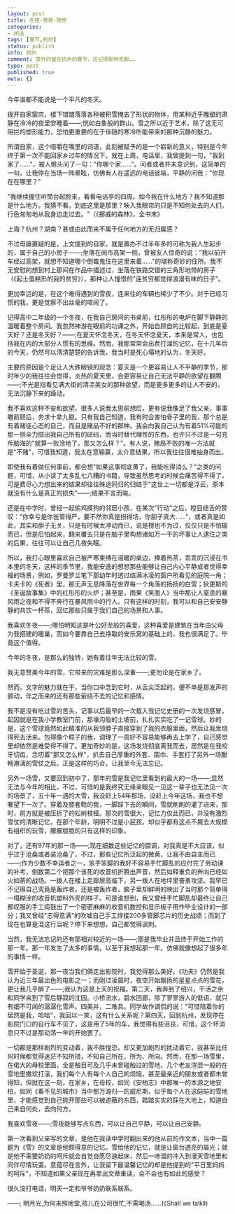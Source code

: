 ```yaml
---
layout: post
title: 冬夜·雪夜·随想
categories:
- 闲话
tags: [春节,杭州]
status: publish
info: 杭州
comment: 意外的留在杭州的春节，还记得那种无聊……
type: post
published: true
meta: {}
---
```


今年谁都不能说是一个平凡的冬天。

拨开自家窗帘，楼下错错落落各种被积雪掩去了形状的物体，用某种近乎雕塑的肃静在冷冷的夜里安睡着——;恍如白象般的群山。雪之所以近于艺术，除了这无可阻拦的塑形能力，恐怕更重要的在于伴随的寒冷所能带来的那种沉静的魅力。

所谓自家，这个咀嚼在嘴里的词语，此刻被赋予的是一个崭新的意义，特别是今年终于第一次不能回家乡过年的情况下。就在上周，电话里，我曾提到一句，"我到家了……"，被人劈头问了一句："你哪个家……"。问者或者并未意识到，这简单的一句，让我停在当场一阵晕眩，仿佛有人在遥远的电话彼端，平静的问我："你现在在哪里？"

"我继续握住听筒台起脸来，看看电话亭的四周。如今我在什么地方？我不知道那是什么地方。我猜不看。到底这里是那里？映入我眼帘的只是不知何处去的人们，行色匆匆地从我身边走过去。"（《挪威的森林》，全书末》

上海？杭州？湖南？甚或由此而来不属于任何地方的无归属感？

不过毋庸置疑的是，上文提到的自家，就是置办不过半年多的可称为我人生起步的，属于自己的小房子——;坐落在闹市高架一侧，曾被友人惊奇的说："我以前开车经过高架，就想不知道哪个倒霉鬼住在这里来着……"的堪称奇妙的住所。我不无安慰的想到村上那间在作品中描述过，坐落在铁路交错的三角形地带的房子（《起士蛋糕形的我的贫穷》），那种让人憧憬的"连贫穷都觉得浪漫有味的日子"。

更加幸运的是，在这个难得遇到的雪夜，连来往的车辆也稀少了不少。对于已经习惯的我，更是觉察不出丝毫的喧闹了。

记得高中二年级的一个冬夜，在我自己房间的书桌前，红彤彤的电炉在脚下静静的温暖着整个房间。我忽然神游在眼前的功课之外，开始自顾自的比较起，到底是夏天好？还是冬天好？——;在夏天怀念冬天，在冬天怀念夏天，本来是常人，也包括我在内的大部分人惯有的思维。然而，我那常常会出茬打溜的记忆，在十几年后的今天，仍然可以清清楚楚的告诉我，我当时是死心塌地的认为，冬天好。

主要的原因是个足让人大跌眼镜的观念：夏天是一个更容易让人不平静的季节，那时年少的我往往会觉得，炎热的夏天里，会更容易让自己无法平静的欲望在翻腾——;不光是指看见满大街的清凉美女的那种欲望，而是更多更多的让人不安的，无法沉静下来的躁动。

我不喜欢这种不安和欲望。很多人说我太思前想后，更有说我像足了我父亲，事事瞻前顾后，务求十拿九稳。只有我自己知道，我有时会害怕骨子里的我，那个总是有着赌徒心态的自己，而且是赌品不好的那种。我会向我自己认为有着51%可能的那一侧全力掷出我自己所有的砝码，而当时替代理性的东西，也许只不过是一句充斥脑海的"就算一败涂地了，那又怎么样？"。有人说，赌局不败的唯一方法就是"不赌"，可惜我知道，我太在意输赢，太介意结果，所以我往往很难抽身而出。

即使我有着做任何事前，都会想"如果这事彻底黄了，我能吃得消么？"之类的问题，可惜，从小读了太多乱七八糟的书籍，导致虽然思考的时候会痛苦得不得了，可是费尽心力想出来的结果却往往殊途同归的归结于"这世上一切都是浮云，原本就没有什么是真正的损失"——;结果不言而喻。

还是在中学时，曾经一起偷鸡摸狗的邻居小孩，在某次"行动"之后，瞠目结舌的赞叹："你幸亏是你爸管得严，要不然你真是拐得场，你胆子真大……"，或者真是如此，其实和胆子无关，只是有时候太冲动而已，说是楞也不为过，仅仅只是不怕输而已，但是后怕起来，翻来覆去只是在脑子里构想诸如万一干的坏事让人逮住之类的后果，往往可以让自己几夜失眠。

所以，我打心眼里喜欢自己被严寒束缚在温暖的桌边，捧着热茶，乖乖的沉浸在书本里的冬天，这样的季节里，我能安逸的想想那些能够让自己内心平静或者觉得幸福的场景，例如，罗曼罗兰笔下那幼年时透过结满冰凌的窗户所看见的庭院一角；卡夫卡的《死者》里，那无声无息降落在世界每一个角落的扬扬的白雪；狄更斯的《圣诞故事集》中的红彤彤的火炉；甚至是，雨果《笑面人》当中那让人窒息的暴风雨之夜和不得不奔行在暴风雨中的行人。只有这样的时刻，我可以和自己安安静静的共饮一杯茶，回忆那些只属于我们自己的场景和人事。

我喜欢冬夜——;哪怕明知这是叶公好龙般的喜爱，这种喜爱是建筑在当年由父母为我搭建的暖巢，而如今要靠自己去挣取的安乐窝的基础上的，我也很满足了。毕竟这个值得。

今年的冬夜，是那么的独特，她有着往年无法比较的雪。

我无意赞美今年的雪，它带来的灾难是那么深重——;更勿论是在家乡了。

然而，文字的魅力就在于，当你口中念到它时，从舌尖泛起的，便不单是那发声的颤动，伴之而来的还有那些萦绕不去的记忆和感情。

我不是没有吃过雪的苦头，记事以后最早的一次载入我记忆史册的一次发烧感冒，起因就是在我小学教室门前，那壕沟般的土坡前，扎扎实实吃了一记雪球。妙的是，这个雪球竟然如此精准的从我领脖子直接穿到了我的衣服里面，然后让我发烧得死去活来。包得像个粽子的我，调理了一周好不容易能够再去上学了，自己感觉里却依然是难受得不得了。更加奇妙的是，这场发烧彻底离我而去，居然是在我咬牙切齿，念叨着"那又怎么样"，扒去自己厚重的外套、围巾、手套打了另外一场酣畅淋漓的雪仗之后。正是这样的巧合，让我至今无法忘记。

另外一场雪，又要回到初中了，那年的雪是我记忆里看到的最大的一场——;显然无法与今年的相比，不过，可惜的是我终究无缘亲眼见一见这一辈子也无法见一次的场景了，五十年一遇的大雪，我没赶上54年那场，没赶上今年这场，我也不想奢望下一次了。穿着及膝套鞋的我，一脚踩下去的瞬间，雪就刷刷的灌了进来，那时，前方就是被压折了的松树枝桠。那次的雪很大，记忆力仅此而已，并没有激烈雪仗的清晰记忆，在那个年龄，明明不过是小屁孩，却似乎都有这点不屑去大规模有组织的玩雪，朦朦胧胧的只有这样的印象。

对了，还有97年的那一场——;现在细数这些记忆的腔调，对我真是不大应该，似乎过于沧桑或者装沧桑了，不过，那些记忆所泛起的微黄，让我不由自主而已——;作为少数不幸运者之一，笨手笨脚的我好不容易手忙脚乱的应付完了劳动课的补考，倒数第二个把那个该死的收音机折腾出声音，然后如释重负的奔向已经如火如荼的战场。一拨人在楼上走廊居高临下，另一拨人在地坪里奋勇攻坚。我早已不记得自己究竟是轰炸者，还是被轰炸者，脑子里却鲜明的映出了当时那个简单得一塌糊涂的收音机塑料外壳的样子。可是谁想到，我又曾经手忙脚乱却最终让自己都叹服的手工捣鼓出了一个密密麻麻的收音机数控和显示板子用作毕业设计的一部分；我又曾经"志得意满"的吹嘘自己手工焊接200多管脚芯片的历史战绩；而到了现在也算是混这行当呢？停下来想想，自己都觉得讽刺。

当然，我无法忘记的还有那相对较近的一场——;那是我毕业并且终于开始工作的那一年。那一年发生了太多的事情，以至于我想起那一年，仿佛就像想起了很多年的事情一样。

雪开始于圣诞，那一夜当我们俩走出影院时，我觉得那么美好。《功夫》仍然是我认为近三年最出色的电影之一；而刚过凌晨时，夜空开始飘扬的星星点点的雪花，更让我几乎醉了——;我认为这是上天的祝福。第二天，我奔到了绍兴，干活之余和同学来到了雪后静寂的沈园。小桥流水，碧水回廊，除了寥寥游人的低语，就只有细不可闻的潺潺化雪声。四美并，二难具。同学故作调侃的说："可惜陪着你的居然是我，哈哈"，我回以一笑，这有什么关系呢？第四天，回到杭州，发现停在影院门口的自行车不见了，这是用了5年的车，我觉得有些沮丧，可惜，这个坏消息只不过是那动荡一年的开始罢了。

一切都是那样剧烈的变动着，我不胜惶恐，却又更加剧烈的扰动着它，我甚至比任何时候都觉得迷茫不知所措，不知自己所在、所为、所向。然而，在那一场雪里，在偌大的母校里面，全是触目可及几乎未曾碰触过的雪地，几个老友渲泄一般的在雪地里撒欢打滚，我们每个人有每个人自己的烦恼，甚至最亲近的朋友或者都未曾得知，但就在这一刻，在家乡，在母校，如同《安柏志》中那唯一的本源之地安柏，如同《看不见的城市》当中那万源归一的威尼斯，似乎每个人在这皑皑的雪地里，才能感觉到自己抛开那些可以被遮蔽的东西，踏踏实实的踩在大地上，知道自己来自何处，去向何方。

我喜欢雪夜——;雪夜能够写点东西，可以让自己平静，可以让自己安静。

第一次看到父亲写的文章，是他在我读中学时翻出来的他从前的作文本，当中一篇题为《雪》的文章是他颇得意的记忆。雪给他的记忆，就是让窗台透亮的晨光；就是他不需要奶奶的呵斥就会自觉自愿尽速起床，然后一哧溜的冲入到漫天雪地里和同伴尽情玩耍。意蕴尽在言外，让我留下最温馨记忆的却是他提到的"平日里妈妈的呵斥"，不知道如果父亲现在再拿出文章重读，会不会也有如此的感受？

很久没打电话，明天一定和爷爷奶奶联系联系。

——; 明月光,为何未照地堂,孩儿在公司很忙,不需喝汤……(《Shall we talk》)


